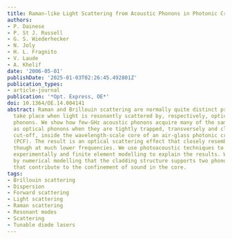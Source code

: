 ```yaml
---
title: Raman-like Light Scattering from Acoustic Phonons in Photonic Crystal Fiber
authors:
- P. Dainese
- P. St J. Russell
- G. S. Wiederhecker
- N. Joly
- H. L. Fragnito
- V. Laude
- A. Khelif
date: '2006-05-01'
publishDate: '2025-01-03T02:26:45.492801Z'
publication_types:
- article-journal
publication: '*Opt. Express, OE*'
doi: 10.1364/OE.14.004141
abstract: Raman and Brillouin scattering are normally quite distinct processes that
  take place when light is resonantly scattered by, respectively, optical and acoustic
  phonons. We show how few-GHz acoustic phonons acquire many of the same characteristics
  as optical phonons when they are tightly trapped, transversely and close to modal
  cut-off, inside the wavelength-scale core of an air-glass photonic crystal fiber
  (PCF). The result is an optical scattering effect that closely resembles Raman scattering,
  though at much lower frequencies. We use photoacoustic techniques to probe the effect
  experimentally and finite element modelling to explain the results. We also show
  by numerical modelling that the cladding structure supports two phononic band gaps
  that contribute to the confinement of sound in the core.
tags:
- Brillouin scattering
- Dispersion
- Forward scattering
- Light scattering
- Raman scattering
- Resonant modes
- Scattering
- Tunable diode lasers
---
```

